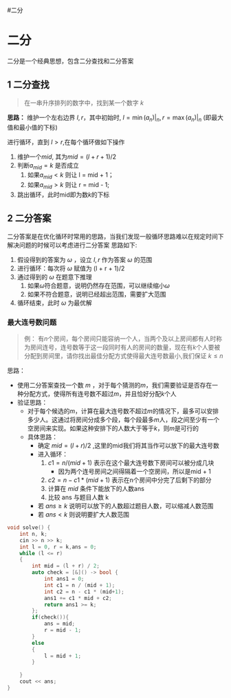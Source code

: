 #二分
# 二分
二分是一个经典思想，包含二分查找和二分答案
## 1 二分查找

> 在一串升序排列的数字中，找到某一个数字 $k$

**思路：** 维护一个左右边界 $l,r$，其中初始时,  $l = \min(a_n)|_n , r= \max(a_n)|_n$ (即最大值和最小值的下标)

进行循环，直到 $l > r$,在每个循环做如下操作

1. 维护一个$mid$, 其为$mid = (l + r + 1)/2$
2. 判断$a_{mid} = k$ 是否成立
	1. 如果$a_{mid} < k$ 则让 l = mid + 1；
	2. 如果$a_{mid} > k$ 则让 r = mid - 1;
3. 跳出循环，此时mid即为数$k$的下标

## 2 二分答案
二分答案是在优化循环时常用的思路，当我们发现一般循环思路难以在规定时间下解决问题的时候可以考虑进行二分答案
思路如下:
1. 假设得到的答案为 $\omega$ ，设立 $l,r$ 作为答案 $\omega$ 的范围
2. 进行循环：每次将 $\omega$ 赋值为 (l + r + 1)/2
3. 通过得到的 $\omega$ 在题意下推理
	1. 如果$\omega$符合题意，说明仍然存在范围，可以继续缩小$\omega$
	2. 如果不符合题意，说明已经超出范围，需要扩大范围
4. 循环结束，此时 $\omega$ 为最优解

### 最大连号数问题
> 例：
> 有$n$个房间，每个房间只能容纳一个人，当两个及以上房间都有人时称为房间连号，连号数等于这一段同时有人的房间的数量，现在有$k$个人要被分配到房间里，请你找出最佳分配方式使得最大连号数最小,我们保证 $k \leq n$

思路：
- 使用二分答案查找一个数 $m$ ，对于每个猜测的$m$，我们需要验证是否存在一种分配方式，使得所有连号数不超过$m$，并且恰好分配$k$个人
- 验证思路：
	- 对于每个候选的$m$，计算在最大连号数不超过$m$的情况下，最多可以安排多少人。这通过将房间分成多个段，每个段最多$m$人，段之间至少有一个空房间来实现。如果这种安排下的人数大于等于$k$，则$m$是可行的
	- 具体思路：
		- 确定 $mid = (l + r)/2$ ,这里的mid我们将其当作可以放下的最大连号数
		- 进入循环：
			1. $c1 = n/(mid + 1)$ 表示在这个最大连号数下房间可以被分成几块
				- 因为两个连号房间之间得隔着一个空房间，所以是mid + 1
			2. $c2 = n - c1*(mid+1)$ 表示在n个房间中分完了后剩下的部分
			3. 计算在 $mid$ 条件下能放下的人数ans
			4. 比较 ans 与题目人数 k
		- 若 $ans \geq k$ 说明可以放下的人数超过题目人数，可以缩减人数范围
		- 若 $ans < k$ 则说明要扩大人数范围
```cpp
void solve() {
    int n, k;
    cin >> n >> k;
    int l = 0, r = k,ans = 0;
    while (l <= r)
    {
        int mid = (l + r) / 2;
        auto check = [&]() -> bool {
            int ans1 = 0;
            int c1 = n / (mid + 1);
            int c2 = n - c1 * (mid+1);
            ans1 += c1 * mid + c2;
            return ans1 >= k;
        };
        if(check()){
            ans = mid;
            r = mid - 1;
        }
        else
        {
            l = mid + 1;
        }
        
    }
    cout << ans;
}
```
